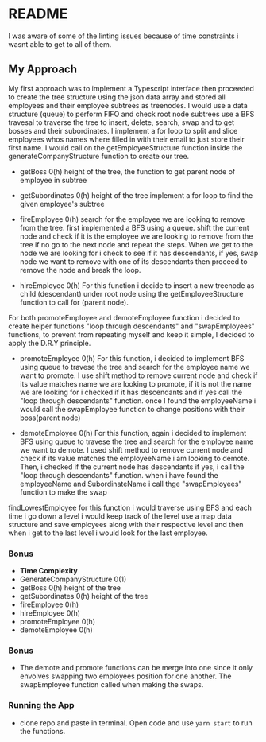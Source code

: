 # README
I was aware of some of the linting issues because of time constraints i wasnt able to get to all of them. 

## My Approach
My first approach was to implement a Typescript interface then proceeded to create the tree structure using the json data array and stored all employees and their employee subtrees as treenodes. I would use a data structure (queue) to perform FIFO and check root node subtrees use a BFS travesal to traverse the tree to insert, delete, search, swap and to get bosses and their subordinates. I implement a for loop to split and slice employees whos names where filled in with their email to just store their first name. I would call on the getEmployeeStructure function inside the generateCompanyStructure function to create our tree.


- getBoss 0(h) height of the tree, the function to get parent node of employee in subtree


- getSubordinates 0(h) height of the tree
implement a for loop to find the given employee's subtree

- fireEmployee 0(h) 
search for the employee we are looking to remove from the tree.
first implemented a BFS using a queue. shift the current node and check if it is the employee we are looking to remove from the tree if no go to the next node and repeat the steps. When we get to the node we are looking for i check to see if it has  descendants, if yes, swap node we want to remove with one of its descendants then proceed to remove the node and break the loop.

- hireEmployee 0(h)
For this function i decide to insert a new treenode as child (descendant) under root node using the getEmployeeStructure function to call for (parent node). 


For both promoteEmployee and demoteEmployee function i decided to create helper functions "loop through descendants" and "swapEmployees" functions, to prevent from repeating myself and keep it simple, I decided to apply the D.R.Y principle. 

- promoteEmployee 0(h)
For this function, i decided to implement BFS using queue to travese the tree and search for the employee name we want to promote. I use shift method to remove current node and check if its value matches name we are looking to promote, if it is not the name we are looking for i checked if it has descendants and if yes call the "loop through descendants" function. once I found the employeeName i would call the swapEmployee function to change positions with their boss(parent node) 

- demoteEmployee 0(h)
For this function, again i decided to implement BFS using queue to travese the tree and search for the employee name we want to demote. I used shift method to remove current node and check if its value matches the employeeName i am looking to demote. Then, i checked if the current node has descendants if yes, i call the "loop through descendants" function.  when i have found the employeeName and SubordinateName i call thge "swapEmployees" function to make the swap

findLowestEmployee for this function i would traverse  using BFS  and each time i go down a level i would keep track of the level use a map data structure and save employees along with their respective level and then when i get to the last level i would look for the last employee.

### Bonus
- **Time Complexity**
- GenerateCompanyStructure 0(1)
- getBoss 0(h)  height of the tree 
- getSubordinates  0(h) height of the tree
- fireEmployee 0(h) 
- hireEmployee 0(h)
- promoteEmployee 0(h)
- demoteEmployee 0(h)

### Bonus
- The demote and promote functions can be merge into one since it only envolves swapping two employees position for one another. The swapEmployee function called when making the swaps.

### Running the App
- clone repo and paste in terminal. Open code and use `yarn start` to run the functions.
